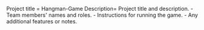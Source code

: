  Project title = Hangman-Game
 Description=
  Project title and description.
     - Team members' names and roles.
     - Instructions for running the game.
     - Any additional features or notes.
